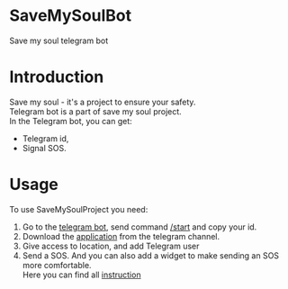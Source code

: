 # **SaveMySoulBot**
Save my soul telegram bot

# **Introduction**
Save my soul - it's a project to ensure your safety.<br>
Telegram bot is a part of save my soul project.<br>
In the Telegram bot, you can get:
  - Telegram id,
  - Signal SOS.

# **Usage**
To use SaveMySoulProject you need:
  1. Go to the [telegram bot](@savemysoull_bot), send command [/start]() and copy your id.
  2. Download the [application](https://t.me/savemysoultelegramchannel) from the telegram channel.
  3. Give access to location, and add Telegram user
  4. Send a SOS. And you can also add a widget to make sending an SOS more comfortable.
<br>Here you can find all [instruction](https://save-my-soul-site-instruction.vercel.app/)

